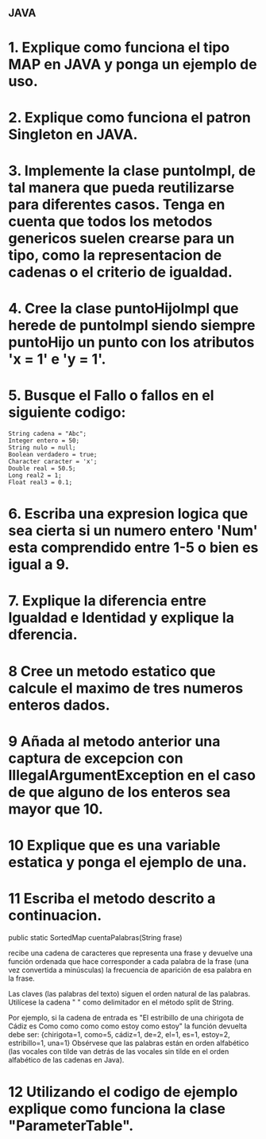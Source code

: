 ## JAVA 

# 1. Explique como funciona el tipo MAP en JAVA y ponga un ejemplo de uso.

# 2. Explique como funciona el patron Singleton en JAVA.

# 3. Implemente la clase puntolmpl, de tal manera que pueda reutilizarse para diferentes casos. Tenga en cuenta que todos los metodos genericos suelen crearse para un tipo, como la representacion de cadenas o el criterio de igualdad.

# 4. Cree la clase puntoHijolmpl que herede de puntolmpl siendo siempre puntoHijo un punto con los atributos 'x = 1' e 'y = 1'.

# 5. Busque el Fallo o fallos en el siguiente codigo:

    String cadena = "Abc"; 
    Integer entero = 50; 
    String nulo = null; 
    Boolean verdadero = true; 
    Character caracter = 'x'; 
    Double real = 50.5; 
    Long real2 = 1; 
    Float real3 = 0.1;
    
# 6. Escriba una expresion logica que sea cierta si un numero entero 'Num' esta comprendido entre 1-5 o bien es igual a 9.

# 7. Explique la diferencia entre Igualdad e Identidad y explique la dferencia.

# 8 Cree un metodo estatico que calcule el maximo de tres numeros enteros dados.

# 9 Añada al metodo anterior una captura de excepcion con IllegalArgumentException en el caso de que alguno de los enteros sea mayor que 10.

# 10 Explique que es una variable estatica y ponga el ejemplo de una.

# 11 Escriba el metodo descrito a continuacion.

  public static SortedMap cuentaPalabras(String frase)
  
  recibe una cadena de caracteres que representa una frase y devuelve una función ordenada que hace corresponder a cada palabra de la frase (una vez convertida a minúsculas) la frecuencia de aparición de esa palabra en la frase.
  
  Las claves (las palabras del texto) siguen el orden natural de las palabras. Utilícese la cadena " " como delimitador en el método split de String.
  
  Por ejemplo, si la cadena de entrada es "El estribillo de una chirigota de Cádiz es Como como como como estoy como estoy" la función devuelta debe ser: {chirigota=1, como=5, cádiz=1, de=2, el=1, es=1, estoy=2, estribillo=1, una=1} Obsérvese que las palabras están en orden alfabético (las vocales con tilde van detrás de las vocales sin tilde en el orden alfabético de las cadenas en Java).
  
 # 12 Utilizando el codigo de ejemplo explique como funciona la clase "ParameterTable".
 
  
